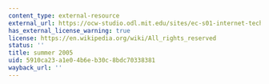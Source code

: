 ```yaml
---
content_type: external-resource
external_url: https://ocw-studio.odl.mit.edu/sites/ec-s01-internet-technology-in-local-and-global-communities-spring-2005-summer-2005/type/page/edit/0dd4eaeb-d2f8-360d-612d-a17f93c97131/#Summer_2005
has_external_license_warning: true
license: https://en.wikipedia.org/wiki/All_rights_reserved
status: ''
title: summer 2005
uid: 5910ca23-a1e0-4b6e-b30c-8bdc70338381
wayback_url: ''
---
```

